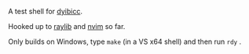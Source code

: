 A test shell for [dyibicc](https://github.com/sgraham/dyibicc).

Hooked up to [raylib](https://raylib.com/) and [nvim](https://neovim.io) so far.

Only builds on Windows, type `make` (in a VS x64 shell) and then run `rdy` .
